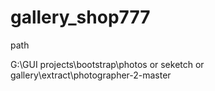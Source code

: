 # gallery_shop777

path

G:\GUI projects\bootstrap\photos or seketch or gallery\extract\photographer-2-master
